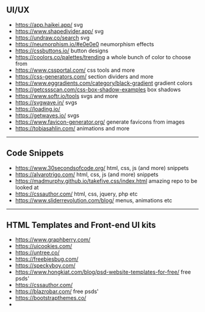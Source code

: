 ## UI/UX
- <https://app.haikei.app/> svg 
- <https://www.shapedivider.app/> svg
- <https://undraw.co/search> svg
- <https://neumorphism.io/#e0e0e0> neumorphism effects
- <https://cssbuttons.io/> button designs
- <https://coolors.co/palettes/trending> a whole bunch of color to choose from
- <https://www.cssportal.com/> css tools and more
- <https://css-generators.com/> section dividers and more
- <https://www.eggradients.com/category/black-gradient> gradient colors
- <https://getcssscan.com/css-box-shadow-examples> box shadows
- <https://www.softr.io/tools> svgs and more
- <https://svgwave.in/> svgs
- <https://loading.io/>
- <https://getwaves.io/> svgs
- <https://www.favicon-generator.org/> generate favicons from images
- <https://tobiasahlin.com/> animations and more

---

## Code Snippets
- <https://www.30secondsofcode.org/> html, css, js (and more) snippets
- <https://alvarotrigo.com/> html, css, js (and more) snippets
- <https://madmurphy.github.io/takefive.css/index.html> amazing repo to be looked at
- <https://cssauthor.com/> html, css, jquery, php etc
- <https://www.sliderrevolution.com/blog/> menus, animations etc

---

## HTML Templates and Front-end UI kits
- <https://www.graphberry.com/>
- <https://uicookies.com/>
- <https://untree.co/>
- <https://freebiesbug.com/>
- <https://speckyboy.com/>
- <https://www.hongkiat.com/blog/psd-website-templates-for-free/> free psds'
- <https://cssauthor.com/>
- <https://blazrobar.com/> free psds'
- <https://bootstrapthemes.co/>
- 
